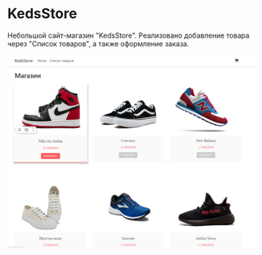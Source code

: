 # KedsStore

Небольшой сайт-магазин "KedsStore". Реализовано добавление товара через "Список товаров", а также оформление заказа.

![Иллюстрация к проекту](https://github.com/densaintp/KedsStore/raw/master/presentation.png)
